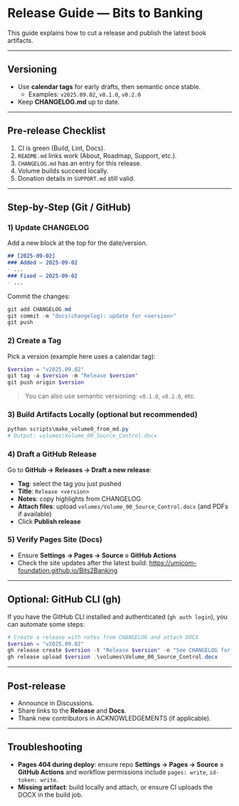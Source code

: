 # Release Guide — Bits to Banking

This guide explains how to cut a release and publish the latest book artifacts.

---

## Versioning
- Use **calendar tags** for early drafts, then semantic once stable.
  - Examples: `v2025.09.02`, `v0.1.0`, `v0.2.0`
- Keep **CHANGELOG.md** up to date.

---

## Pre‑release Checklist
1. CI is green (Build, Lint, Docs).
2. `README.md` links work (About, Roadmap, Support, etc.).
3. `CHANGELOG.md` has an entry for this release.
4. Volume builds succeed locally.
5. Donation details in `SUPPORT.md` still valid.

---

## Step‑by‑Step (Git / GitHub)

### 1) Update CHANGELOG
Add a new block at the top for the date/version.

```markdown
## [2025-09-02]
### Added — 2025-09-02
- ...
### Fixed — 2025-09-02
- ...
```

Commit the changes:
```powershell
git add CHANGELOG.md
git commit -m "docs(changelog): update for <version>"
git push
```

### 2) Create a Tag
Pick a version (example here uses a calendar tag):

```powershell
$version = "v2025.09.02"
git tag -a $version -m "Release $version"
git push origin $version
```

> You can also use semantic versioning: `v0.1.0`, `v0.2.0`, etc.

### 3) Build Artifacts Locally (optional but recommended)
```powershell
python scripts\make_volume0_from_md.py
# Output: volumes\Volume_00_Source_Control.docx
```

### 4) Draft a GitHub Release
Go to **GitHub → Releases → Draft a new release**:
- **Tag**: select the tag you just pushed
- **Title**: `Release <version>`
- **Notes**: copy highlights from CHANGELOG
- **Attach files**: upload `volumes/Volume_00_Source_Control.docx` (and PDFs if available)
- Click **Publish release**

### 5) Verify Pages Site (Docs)
- Ensure **Settings → Pages → Source = GitHub Actions**
- Check the site updates after the latest build: <https://umicom-foundation.github.io/Bits2Banking>

---

## Optional: GitHub CLI (gh)

If you have the GitHub CLI installed and authenticated (`gh auth login`), you can automate some steps:

```powershell
# Create a release with notes from CHANGELOG and attach DOCX
$version = "v2025.09.02"
gh release create $version -t "Release $version" -n "See CHANGELOG for details."
gh release upload $version .\volumes\Volume_00_Source_Control.docx
```

---

## Post‑release
- Announce in Discussions.
- Share links to the **Release** and **Docs**.
- Thank new contributors in ACKNOWLEDGEMENTS (if applicable).

---

## Troubleshooting
- **Pages 404 during deploy**: ensure repo **Settings → Pages → Source = GitHub Actions** and workflow permissions include `pages: write`, `id-token: write`.
- **Missing artifact**: build locally and attach, or ensure CI uploads the DOCX in the build job.
